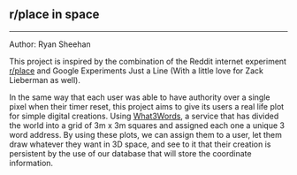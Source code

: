 ## r/place in space
---

Author: Ryan Sheehan

This project is inspired by the combination of the Reddit internet experiment [r/place](https://www.youtube.com/watch?v=XnRCZK3KjUY) and Google Experiments Just a Line (With a little love for Zack Lieberman as well).

In the same way that each user was able to have authority over a single pixel when their timer reset, this project aims to give its users a real life plot for simple digital creations. Using [What3Words](https://what3words.com/), a service that has divided the world into a grid of 3m x 3m squares and assigned each one a unique 3 word address. By using these plots, we can assign them to a user, let them draw whatever they want in 3D space, and see to it that their creation is persistent by the use of our database that will store the coordinate information.